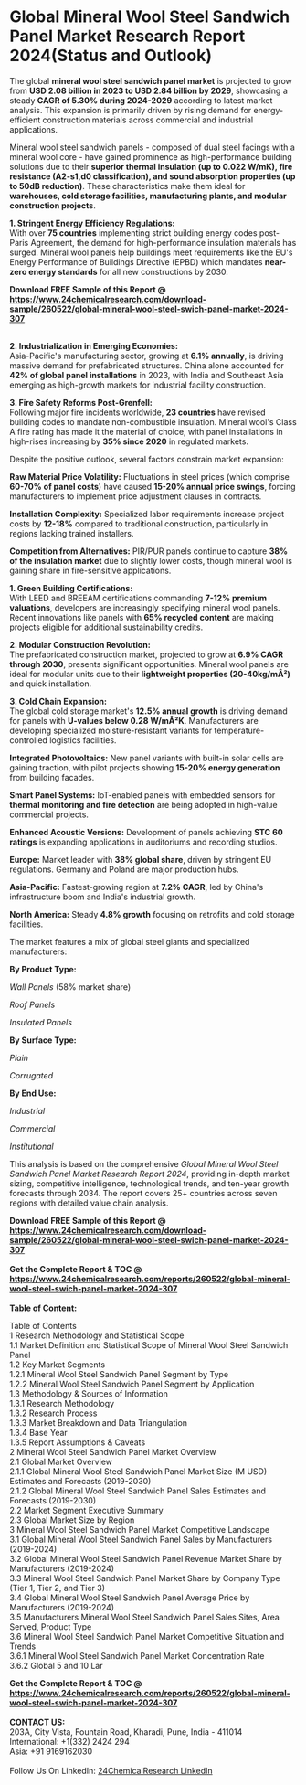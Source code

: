 <h1>Global Mineral Wool Steel Sandwich Panel Market Research Report 2024(Status and Outlook)</h1><p>The global <strong>mineral wool steel sandwich panel market</strong> is projected to grow from <strong>USD 2.08 billion in 2023 to USD 2.84 billion by 2029</strong>, showcasing a steady <strong>CAGR of 5.30% during 2024-2029</strong> according to latest market analysis. This expansion is primarily driven by rising demand for energy-efficient construction materials across commercial and industrial applications.</p><p>Mineral wool steel sandwich panels - composed of dual steel facings with a mineral wool core - have gained prominence as high-performance building solutions due to their <strong>superior thermal insulation (up to 0.022 W/mK), fire resistance (A2-s1,d0 classification), and sound absorption properties (up to 50dB reduction)</strong>. These characteristics make them ideal for <strong>warehouses, cold storage facilities, manufacturing plants, and modular construction projects</strong>.</p><p><strong>1. Stringent Energy Efficiency Regulations:</strong><br>
With over <strong>75 countries</strong> implementing strict building energy codes post-Paris Agreement, the demand for high-performance insulation materials has surged. Mineral wool panels help buildings meet requirements like the EU's Energy Performance of Buildings Directive (EPBD) which mandates <strong>near-zero energy standards</strong> for all new constructions by 2030.</p><div><b>Download FREE Sample of this Report @ 
            <a href="https://www.24chemicalresearch.com/download-sample/260522/global-mineral-wool-steel-swich-panel-market-2024-307">
            https://www.24chemicalresearch.com/download-sample/260522/global-mineral-wool-steel-swich-panel-market-2024-307</a></b></div><br><p><strong>2. Industrialization in Emerging Economies:</strong><br>
Asia-Pacific's manufacturing sector, growing at <strong>6.1% annually</strong>, is driving massive demand for prefabricated structures. China alone accounted for <strong>42% of global panel installations</strong> in 2023, with India and Southeast Asia emerging as high-growth markets for industrial facility construction.</p><p><strong>3. Fire Safety Reforms Post-Grenfell:</strong><br>
Following major fire incidents worldwide, <strong>23 countries</strong> have revised building codes to mandate non-combustible insulation. Mineral wool's Class A fire rating has made it the material of choice, with panel installations in high-rises increasing by <strong>35% since 2020</strong> in regulated markets.</p><p>Despite the positive outlook, several factors constrain market expansion:</p><p><strong>Raw Material Price Volatility:</strong> Fluctuations in steel prices (which comprise <strong>60-70% of panel costs</strong>) have caused <strong>15-20% annual price swings</strong>, forcing manufacturers to implement price adjustment clauses in contracts.</p><p><strong>Installation Complexity:</strong> Specialized labor requirements increase project costs by <strong>12-18%</strong> compared to traditional construction, particularly in regions lacking trained installers.</p><p><strong>Competition from Alternatives:</strong> PIR/PUR panels continue to capture <strong>38% of the insulation market</strong> due to slightly lower costs, though mineral wool is gaining share in fire-sensitive applications.</p><p><strong>1. Green Building Certifications:</strong><br>
With LEED and BREEAM certifications commanding <strong>7-12% premium valuations</strong>, developers are increasingly specifying mineral wool panels. Recent innovations like panels with <strong>65% recycled content</strong> are making projects eligible for additional sustainability credits.</p><p><strong>2. Modular Construction Revolution:</strong><br>
The prefabricated construction market, projected to grow at <strong>6.9% CAGR through 2030</strong>, presents significant opportunities. Mineral wool panels are ideal for modular units due to their <strong>lightweight properties (20-40kg/mÂ²)</strong> and quick installation.</p><p><strong>3. Cold Chain Expansion:</strong><br>
The global cold storage market's <strong>12.5% annual growth</strong> is driving demand for panels with <strong>U-values below 0.28 W/mÂ²K</strong>. Manufacturers are developing specialized moisture-resistant variants for temperature-controlled logistics facilities.</p><p><strong>Integrated Photovoltaics:</strong> New panel variants with built-in solar cells are gaining traction, with pilot projects showing <strong>15-20% energy generation</strong> from building facades.</p><p><strong>Smart Panel Systems:</strong> IoT-enabled panels with embedded sensors for <strong>thermal monitoring and fire detection</strong> are being adopted in high-value commercial projects.</p><p><strong>Enhanced Acoustic Versions:</strong> Development of panels achieving <strong>STC 60 ratings</strong> is expanding applications in auditoriums and recording studios.</p><p><strong>Europe:</strong> Market leader with <strong>38% global share</strong>, driven by stringent EU regulations. Germany and Poland are major production hubs.</p><p><strong>Asia-Pacific:</strong> Fastest-growing region at <strong>7.2% CAGR</strong>, led by China's infrastructure boom and India's industrial growth.</p><p><strong>North America:</strong> Steady <strong>4.8% growth</strong> focusing on retrofits and cold storage facilities.</p><p>The market features a mix of global steel giants and specialized manufacturers:</p><p><strong>By Product Type:</strong></p><p><em>Wall Panels</em> (58% market share)</p><p><em>Roof Panels</em></p><p><em>Insulated Panels</em></p><p><strong>By Surface Type:</strong></p><p><em>Plain</em></p><p><em>Corrugated</em></p><p><strong>By End Use:</strong></p><p><em>Industrial</em></p><p><em>Commercial</em></p><p><em>Institutional</em></p><p>This analysis is based on the comprehensive <em>Global Mineral Wool Steel Sandwich Panel Market Research Report 2024</em>, providing in-depth market sizing, competitive intelligence, technological trends, and ten-year growth forecasts through 2034. The report covers 25+ countries across seven regions with detailed value chain analysis.</p><div><b>Download FREE Sample of this Report @ 
            <a href="https://www.24chemicalresearch.com/download-sample/260522/global-mineral-wool-steel-swich-panel-market-2024-307">
            https://www.24chemicalresearch.com/download-sample/260522/global-mineral-wool-steel-swich-panel-market-2024-307</a></b></div><br><div><b>Get the Complete Report & TOC @ 
            <a href="https://www.24chemicalresearch.com/reports/260522/global-mineral-wool-steel-swich-panel-market-2024-307">
            https://www.24chemicalresearch.com/reports/260522/global-mineral-wool-steel-swich-panel-market-2024-307</a></b></div><br>
            <b>Table of Content:</b><p>Table of Contents<br />
1 Research Methodology and Statistical Scope<br />
1.1 Market Definition and Statistical Scope of Mineral Wool Steel Sandwich Panel<br />
1.2 Key Market Segments<br />
1.2.1 Mineral Wool Steel Sandwich Panel Segment by Type<br />
1.2.2 Mineral Wool Steel Sandwich Panel Segment by Application<br />
1.3 Methodology & Sources of Information<br />
1.3.1 Research Methodology<br />
1.3.2 Research Process<br />
1.3.3 Market Breakdown and Data Triangulation<br />
1.3.4 Base Year<br />
1.3.5 Report Assumptions & Caveats<br />
2 Mineral Wool Steel Sandwich Panel Market Overview<br />
2.1 Global Market Overview<br />
2.1.1 Global Mineral Wool Steel Sandwich Panel Market Size (M USD) Estimates and Forecasts (2019-2030)<br />
2.1.2 Global Mineral Wool Steel Sandwich Panel Sales Estimates and Forecasts (2019-2030)<br />
2.2 Market Segment Executive Summary<br />
2.3 Global Market Size by Region<br />
3 Mineral Wool Steel Sandwich Panel Market Competitive Landscape<br />
3.1 Global Mineral Wool Steel Sandwich Panel Sales by Manufacturers (2019-2024)<br />
3.2 Global Mineral Wool Steel Sandwich Panel Revenue Market Share by Manufacturers (2019-2024)<br />
3.3 Mineral Wool Steel Sandwich Panel Market Share by Company Type (Tier 1, Tier 2, and Tier 3)<br />
3.4 Global Mineral Wool Steel Sandwich Panel Average Price by Manufacturers (2019-2024)<br />
3.5 Manufacturers Mineral Wool Steel Sandwich Panel Sales Sites, Area Served, Product Type<br />
3.6 Mineral Wool Steel Sandwich Panel Market Competitive Situation and Trends<br />
3.6.1 Mineral Wool Steel Sandwich Panel Market Concentration Rate<br />
3.6.2 Global 5 and 10 Lar</p><div><b>Get the Complete Report & TOC @ 
            <a href="https://www.24chemicalresearch.com/reports/260522/global-mineral-wool-steel-swich-panel-market-2024-307">
            https://www.24chemicalresearch.com/reports/260522/global-mineral-wool-steel-swich-panel-market-2024-307</a></b></div><br><b>CONTACT US:</b><br>
            203A, City Vista, Fountain Road, Kharadi, Pune, India - 411014<br>
            International: +1(332) 2424 294<br>
            Asia: +91 9169162030 <br><br>
            Follow Us On LinkedIn: <a href="https://www.linkedin.com/company/24chemicalresearch/">24ChemicalResearch LinkedIn</a>